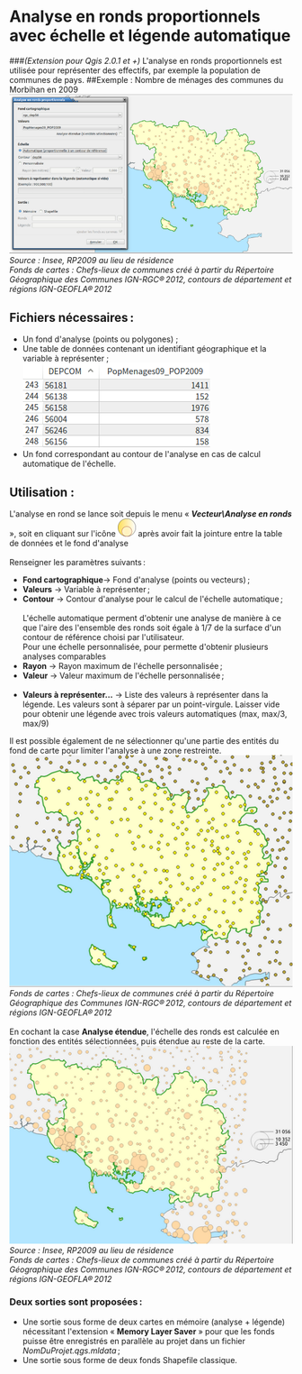 Analyse en ronds proportionnels<br>avec échelle et légende automatique
===================

###_(Extension pour Qgis 2.0.1 et +)_
L'analyse en ronds proportionnels est utilisée pour représenter des effectifs, par exemple la population de communes de pays.
##Exemple : Nombre de ménages des communes du Morbihan en 2009
![](https://raw.githubusercontent.com/LCacheux68224/ImagesForDoc/master/ProportionalCircles/ProportionalCircles1.png)<br>
_Source : Insee, RP2009 au lieu de résidence_<br>
_Fonds de cartes : Chefs-lieux de communes créé à partir du Répertoire Géographique des Communes IGN-RGC® 2012, contours de département et régions IGN-GEOFLA® 2012_
## Fichiers nécessaires :
* Un fond d'analyse (points ou polygones) ;
* Une table de données contenant un identifiant géographique et la variable à représenter ;<br>![](https://raw.githubusercontent.com/LCacheux68224/ImagesForDoc/master/ProportionalCircles/Table.png)
* Un fond correspondant au contour de l'analyse en cas de calcul automatique de l'échelle.
 
## Utilisation :
L'analyse en rond se lance soit depuis le menu « **_Vecteur\Analyse en ronds_** »,
soit en cliquant sur l'icône 
![](https://raw.githubusercontent.com/LCacheux68224/ImagesForDoc/master/ProportionalCircles/iconRonds.png) après avoir fait la jointure entre la table de données et le fond d'analyse<br><br>
Renseigner les paramètres suivants :
* **Fond cartographique**-> Fond d'analyse (points ou vecteurs) ;
* **Valeurs** -> Variable à représenter ;
* **Contour** -> Contour d'analyse pour le calcul de l'échelle automatique ;<br><br>
L'échelle automatique perment d'obtenir une analyse de manière à ce que l'aire des l'ensemble des ronds soit égale à 1/7 de la surface d'un contour de référence choisi par l'utilisateur.<br> 
Pour une échelle personnalisée, pour permette d'obtenir plusieurs analyses comparables
* **Rayon** -> Rayon maximum de l'échelle personnalisée ;
* **Valeur** -> Valeur maximum de l'échelle personnalisée ;<br><br>
* **Valeurs à représenter…** -> Liste des valeurs à représenter dans la légende. Les valeurs sont à séparer par un point-virgule. Laisser vide pour obtenir une légende avec trois valeurs automatiques (max, max/3, max/9)

Il est possible également de ne sélectionner qu'une partie des entités du fond de carte pour limiter l'analyse à une zone restreinte.<br>
![](https://raw.githubusercontent.com/LCacheux68224/ImagesForDoc/master/ProportionalCircles/ProportionalCircles2.png)<br>
_Fonds de cartes : Chefs-lieux de communes créé à partir du Répertoire Géographique des Communes IGN-RGC® 2012, contours de département et régions IGN-GEOFLA® 2012_<br><br>
En cochant la case **Analyse étendue**, l'échelle des ronds est calculée en fonction des entités sélectionnées, puis étendue au reste de la carte.<br>
![](https://raw.githubusercontent.com/LCacheux68224/ImagesForDoc/master/ProportionalCircles/ProportionalCircles3.png)<br>
_Source : Insee, RP2009 au lieu de résidence_<br>
_Fonds de cartes : Chefs-lieux de communes créé à partir du Répertoire Géographique des Communes IGN-RGC® 2012, contours de département et régions IGN-GEOFLA® 2012_

### Deux sorties sont proposées : 
* Une sortie sous forme de deux cartes en mémoire (analyse + légende) nécessitant l'extension « **Memory Layer Saver** » pour que les fonds puisse être enregistrés en parallèle au projet dans un fichier _NomDuProjet.qgs.mldata_ ;
* Une sortie sous forme de deux fonds Shapefile classique.
